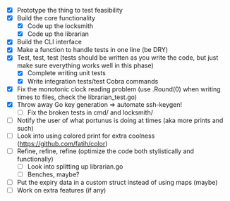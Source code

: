 - [x] Prototype the thing to test feasibility
- [x] Build the core functionality
    - [x] Code up the locksmith
    - [x] Code up the librarian
- [x] Build the CLI interface
- [x] Make a function to handle tests in one line (be DRY)
- [x] Test, test, test (tests should be written as you write the code, but just make sure everything works well in this phase)
    - [x] Complete writing unit tests
    - [x] Write integration tests/test Cobra commands
- [x] Fix the monotonic clock reading problem (use .Round(0) when writing times to files, check the librarian_test.go)
- [x] Throw away Go key generation => automate ssh-keygen!
    - [ ] Fix the broken tests in cmd/ and locksmith/
- [ ] Notify the user of what portunus is doing at times (aka more prints and such)
- [ ] Look into using colored print for extra coolness (https://github.com/fatih/color)
- [ ] Refine, refine, refine (optimize the code both stylistically and functionally)
    - [ ] Look into splitting up librarian.go
    - [ ] Benches, maybe?
- [ ] Put the expiry data in a custom struct instead of using maps (maybe)
- [ ] Work on extra features (if any)
